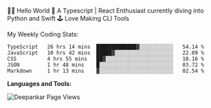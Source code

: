 👋🏽 Hello World 
🎉 A Typescript | React Enthusiast currently diving into Python and Swift
🕹 Love Making CLI Tools

<!--![Deepankar's github stats](https://github-readme-stats.vercel.app/api?username=Deep-Codes&count_private=true&show_icons=true&theme=radical)-->
My Weekly Coding Stats:

<!--START_SECTION:waka-->
```text
TypeScript   26 hrs 14 mins  █████████████▓░░░░░░░░░░░   54.14 % 
JavaScript   10 hrs 42 mins  █████▓░░░░░░░░░░░░░░░░░░░   22.09 % 
CSS          4 hrs 55 mins   ██▓░░░░░░░░░░░░░░░░░░░░░░   10.16 % 
JSON         1 hr 48 mins    █░░░░░░░░░░░░░░░░░░░░░░░░   03.72 % 
Markdown     1 hr 13 mins    ▓░░░░░░░░░░░░░░░░░░░░░░░░   02.54 % 
```
<!--END_SECTION:waka-->

**Languages and Tools:**



<p align="left"> <img src="https://komarev.com/ghpvc/?username=Deep-Codes&label=Views&color=blue&style=plastic" alt="Deepankar Page Views" /> </p>
